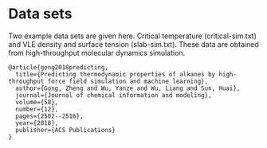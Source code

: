 # Data sets
Two example data sets are given here. Critical temperature (critical-sim.txt) 
and VLE density and surface tension (slab-sim.txt). These data are obtained
from high-throughput molecular dynamics simulation.

```
@article{gong2018predicting,
  title={Predicting thermodynamic properties of alkanes by high-throughput force field simulation and machine learning},
  author={Gong, Zheng and Wu, Yanze and Wu, Liang and Sun, Huai},
  journal={Journal of chemical information and modeling},
  volume={58},
  number={12},
  pages={2502--2516},
  year={2018},
  publisher={ACS Publications}
}
```